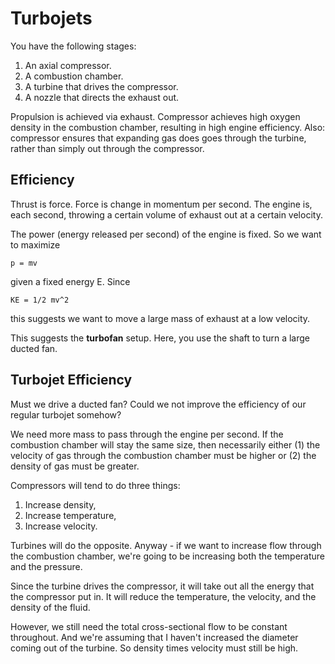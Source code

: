 # Turbojets

You have the following stages:

1. An axial compressor.
2. A combustion chamber.
3. A turbine that drives the compressor.
4. A nozzle that directs the exhaust out.

Propulsion is achieved via exhaust. Compressor achieves high oxygen
density in the combustion chamber, resulting in high engine efficiency.
Also: compressor ensures that expanding gas does goes through the
turbine, rather than simply out through the compressor.

## Efficiency

Thrust is force. Force is change in momentum per second. The engine is,
each second, throwing a certain volume of exhaust out at a certain
velocity.

The power (energy released per second) of the engine is fixed. So we
want to maximize

    p = mv

given a fixed energy E. Since

    KE = 1/2 mv^2

this suggests we want to move a large mass of exhaust at a low velocity.

This suggests the **turbofan** setup. Here, you use the shaft to turn a
large ducted fan.

## Turbojet Efficiency

Must we drive a ducted fan? Could we not improve the efficiency of our
regular turbojet somehow?

We need more mass to pass through the engine per second. If the
combustion chamber will stay the same size, then necessarily either (1)
the velocity of gas through the combustion chamber must be higher or (2)
the density of gas must be greater.

Compressors will tend to do three things:

1. Increase density,
2. Increase temperature,
3. Increase velocity.

Turbines will do the opposite. Anyway - if we want to increase flow
through the combustion chamber, we're going to be increasing both the
temperature and the pressure.

Since the turbine drives the compressor, it will take out all the energy
that the compressor put in. It will reduce the temperature, the
velocity, and the density of the fluid.

However, we still need the total cross-sectional flow to be constant
throughout. And we're assuming that I haven't increased the diameter
coming out of the turbine. So density times velocity must still be high.

